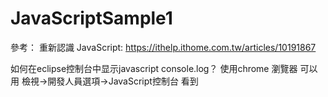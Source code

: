 # JavaScriptSample1

參考：
重新認識 JavaScript:
https://ithelp.ithome.com.tw/articles/10191867

如何在eclipse控制台中显示javascript console.log？
使用chrome 瀏覽器 可以用 檢視->開發人員選項->JavaScript控制台 看到

